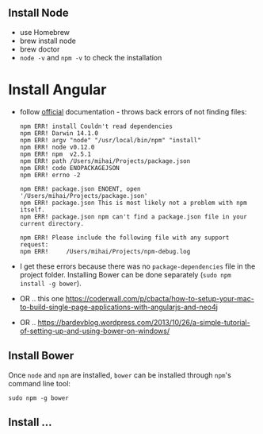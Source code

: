 ## Install Node
* use Homebrew
* brew install node
* brew doctor
* `node -v` and `npm -v` to check the installation

# Install Angular
* follow [official](https://docs.angularjs.org/tutorial/) documentation - throws back errors of not finding files:

    ```
    npm ERR! install Couldn't read dependencies
    npm ERR! Darwin 14.1.0
    npm ERR! argv "node" "/usr/local/bin/npm" "install"
    npm ERR! node v0.12.0
    npm ERR! npm  v2.5.1
    npm ERR! path /Users/mihai/Projects/package.json
    npm ERR! code ENOPACKAGEJSON
    npm ERR! errno -2
    
    npm ERR! package.json ENOENT, open '/Users/mihai/Projects/package.json'
    npm ERR! package.json This is most likely not a problem with npm itself.
    npm ERR! package.json npm can't find a package.json file in your current directory.
    
    npm ERR! Please include the following file with any support request:
    npm ERR!     /Users/mihai/Projects/npm-debug.log
    ```
* I get these errors because there was no `package-dependencies` file in the project folder. Installing Bower can be done separately (`sudo npm install -g bower`). 

* OR .. this one https://coderwall.com/p/cbacta/how-to-setup-your-mac-to-build-single-page-applications-with-angularjs-and-neo4j
* OR .. https://bardevblog.wordpress.com/2013/10/26/a-simple-tutorial-of-setting-up-and-using-bower-on-windows/

## Install Bower

Once `node` and `npm` are installed, `bower` can be installed through `npm`'s command line tool:

```
sudo npm -g bower
```

## Install ...




